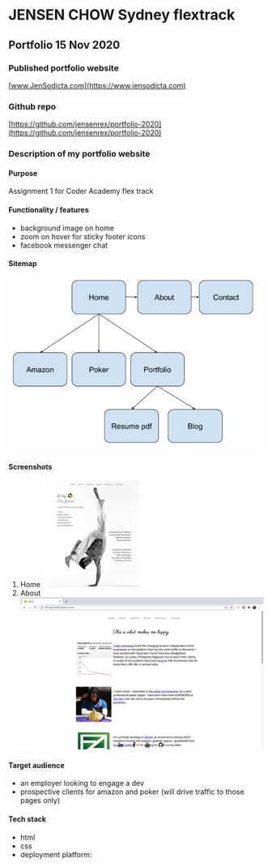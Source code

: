 # JENSEN CHOW Sydney flextrack 
## Portfolio 15 Nov 2020

### Published portfolio website
[www.JenSodicta.com](https://www.jensodicta.com)

### Github repo
[https://github.com/jensenrex/portfolio-2020](https://github.com/jensenrex/portfolio-2020)

### Description of my portfolio website
#### Purpose
Assignment 1 for Coder Academy flex track

#### Functionality / features
- background image on home
- zoom on hover for sticky footer icons
- facebook messenger chat

#### Sitemap
![Sitemap](images/site-map.png)

#### Screenshots
1. Home
![Homepage screenshot](images/portfolio.jpg)
1. About 
![About page screenshot](images/about.jpg)

#### Target audience
- an employer looking to engage a dev
- prospective clients for amazon and poker (will drive traffic to those pages only)

#### Tech stack 
- html
- css
- deployment platform: 
